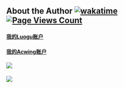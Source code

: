 ## About the Author [![wakatime](https://wakatime.com/badge/user/c9a30e49-5476-4556-9853-645973ddf22b.svg)](https://wakatime.com/@c9a30e49-5476-4556-9853-645973ddf22b) [![Page Views Count](https://badges.toozhao.com/badges/01H8Y14MT5K5AMC6QC4Z69E1HZ/green.svg)](https://badges.toozhao.com/stats/01H8Y14MT5K5AMC6QC4Z69E1HZ "Get your own page views count badge on badges.toozhao.com")
#### [我的Luogu账户](https://www.luogu.com.cn/user/502729)
#### [我的Acwing账户](https://www.acwing.com/user/myspace/index/95602/)
#### [![](https://cfrating.ihcr.top/?user=kx233-)](https://codeforces.com/profile/kx233-)
#### [![](https://atrating.baoshuo.dev/rating?username=kx233)](https://atcoder.jp/users/kx233)
